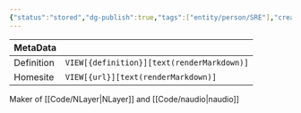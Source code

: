 ```yaml
---
{"status":"stored","dg-publish":true,"tags":["entity/person/SRE"],"creation_date":"2024-05-06 08:11","definition":"undefined","ms-learn-url":"undefined","url":"undefined","aliases":null,"permalink":"/social/mark-heath/","dgPassFrontmatter":true}
---
```



| MetaData   |                                              |
| ---------- | -------------------------------------------- |
| Definition | `VIEW[{definition}][text(renderMarkdown)]`   |
| Homesite   | `VIEW[{url}][text(renderMarkdown)]`          |

Maker of [[Code/NLayer\|NLayer]] and [[Code/naudio\|naudio]]
